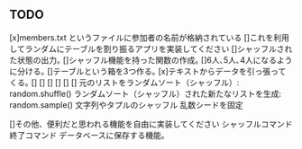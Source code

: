 TODO
-----------

[x]members.txt というファイルに参加者の名前が格納されている
[]これを利用してランダムにテーブルを割り振るアプリを実装してください
    []シャッフルされた状態の出力｡
    []シャッフル機能を持った関数の作成｡
    []6人､5人､4人になるように分ける｡
    []テーブルという箱を3つ作る｡
    [x]テキストからデータを引っ張ってくる｡
    []
    []
    []
    []
    []
    []
元のリストをランダムソート（シャッフル）: random.shuffle()
ランダムソート（シャッフル）された新たなリストを生成: random.sample()
文字列やタプルのシャッフル
乱数シードを固定

[]その他、便利だと思われる機能を自由に実装してください
シャッフルコマンド
終了コマンド
データベースに保存する機能｡
